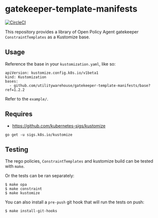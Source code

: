 # gatekeeper-template-manifests

[![CircleCI](https://circleci.com/gh/utilitywarehouse/gatekeeper-manifests/tree/master.svg?style=svg)](https://circleci.com/gh/utilitywarehouse/gatekeeper-template-manifests/tree/master)

This repository provides a library of Open Policy Agent gatekeeper `ConstraintTemplates` as a Kustomize base.

## Usage

Reference the base in your `kustomization.yaml`, like so:

```
apiVersion: kustomize.config.k8s.io/v1beta1
kind: Kustomization
bases:
  - github.com/utilitywarehouse/gatekeeper-template-manifests/base?ref=1.2.2
```

Refer to the `example/`.

## Requires

- https://github.com/kubernetes-sigs/kustomize

```
go get -u sigs.k8s.io/kustomize
```

## Testing

The rego policies, `ConstraintTemplates` and kustomize build can be tested with `make`.

Or the tests can be ran separately:

```
$ make opa
$ make constraint
$ make kustomize
```

You can also install a `pre-push` git hook that will run the tests on push:

```
$ make install-git-hooks
```
